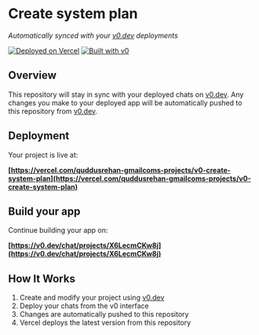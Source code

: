 # Create system plan

*Automatically synced with your [v0.dev](https://v0.dev) deployments*

[![Deployed on Vercel](https://img.shields.io/badge/Deployed%20on-Vercel-black?style=for-the-badge&logo=vercel)](https://vercel.com/quddusrehan-gmailcoms-projects/v0-create-system-plan)
[![Built with v0](https://img.shields.io/badge/Built%20with-v0.dev-black?style=for-the-badge)](https://v0.dev/chat/projects/X6LecmCKw8j)

## Overview

This repository will stay in sync with your deployed chats on [v0.dev](https://v0.dev).
Any changes you make to your deployed app will be automatically pushed to this repository from [v0.dev](https://v0.dev).

## Deployment

Your project is live at:

**[https://vercel.com/quddusrehan-gmailcoms-projects/v0-create-system-plan](https://vercel.com/quddusrehan-gmailcoms-projects/v0-create-system-plan)**

## Build your app

Continue building your app on:

**[https://v0.dev/chat/projects/X6LecmCKw8j](https://v0.dev/chat/projects/X6LecmCKw8j)**

## How It Works

1. Create and modify your project using [v0.dev](https://v0.dev)
2. Deploy your chats from the v0 interface
3. Changes are automatically pushed to this repository
4. Vercel deploys the latest version from this repository